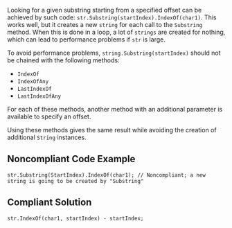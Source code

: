 
Looking for a given substring starting from a specified offset can be achieved by such code: `str.Substring(startIndex).IndexOf(char1)`. This works well, but it creates a new `string` for each call to the `Substring` method. When this is done in a loop, a lot of `strings` are created for nothing, which can lead to performance problems if `str` is large.

To avoid performance problems, `string.Substring(startIndex)` should not be chained with the following methods:

- `IndexOf`
- `IndexOfAny`
- `LastIndexOf`
- `LastIndexOfAny`


For each of these methods, another method with an additional parameter is available to specify an offset.

Using these methods gives the same result while avoiding the creation of additional `String` instances.

## Noncompliant Code Example


    str.Substring(StartIndex).IndexOf(char1); // Noncompliant; a new string is going to be created by "Substring"


## Compliant Solution


    str.IndexOf(char1, startIndex) - startIndex;

